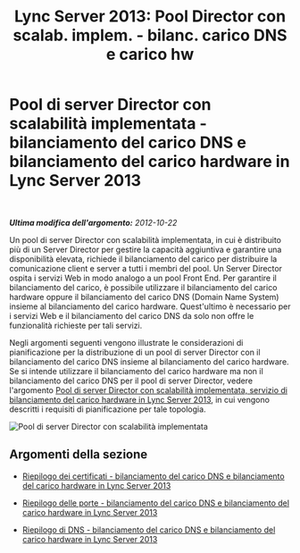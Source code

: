 ﻿---
title: "Lync Server 2013: Pool Director con scalab. implem. - bilanc. carico DNS e carico hw"
TOCTitle: Pool di server Director con scalabilità implementata - bilanciamento del carico DNS e bilanciamento del carico hardware
ms:assetid: a1f6ffc0-9e6e-4217-a923-025c9679e154
ms:mtpsurl: https://technet.microsoft.com/it-it/library/JJ205142(v=OCS.15)
ms:contentKeyID: 49301528
ms.date: 08/24/2015
mtps_version: v=OCS.15
ms.translationtype: HT
---

# Pool di server Director con scalabilità implementata - bilanciamento del carico DNS e bilanciamento del carico hardware in Lync Server 2013

 

_**Ultima modifica dell'argomento:** 2012-10-22_

Un pool di server Director con scalabilità implementata, in cui è distribuito più di un Server Director per gestire la capacità aggiuntiva e garantire una disponibilità elevata, richiede il bilanciamento del carico per distribuire la comunicazione client e server a tutti i membri del pool. Un Server Director ospita i servizi Web in modo analogo a un pool Front End. Per garantire il bilanciamento del carico, è possibile utilizzare il bilanciamento del carico hardware oppure il bilanciamento del carico DNS (Domain Name System) insieme al bilanciamento del carico hardware. Quest'ultimo è necessario per i servizi Web e il bilanciamento del carico DNS da solo non offre le funzionalità richieste per tali servizi.

Negli argomenti seguenti vengono illustrate le considerazioni di pianificazione per la distribuzione di un pool di server Director con il bilanciamento del carico DNS insieme al bilanciamento del carico hardware. Se si intende utilizzare il bilanciamento del carico hardware ma non il bilanciamento del carico DNS per il pool di server Director, vedere l'argomento [Pool di server Director con scalabilità implementata, servizio di bilanciamento del carico hardware in Lync Server 2013](lync-server-2013-scaled-director-pool-hardware-load-balancer.md), in cui vengono descritti i requisiti di pianificazione per tale topologia.

![Pool di server Director con scalabilità implementata](images/JJ205142.35a78a7a-b781-4c8f-951e-168451ba6a65(OCS.15).jpg "Pool di server Director con scalabilità implementata")

## Argomenti della sezione

  - [Riepilogo dei certificati - bilanciamento del carico DNS e bilanciamento del carico hardware in Lync Server 2013](lync-server-2013-certificate-summary-dns-and-hlb-load-balanced.md)

  - [Riepilogo delle porte - bilanciamento del carico DNS e bilanciamento del carico hardware in Lync Server 2013](lync-server-2013-port-summary-dns-and-hlb-load-balanced.md)

  - [Riepilogo di DNS - bilanciamento del carico DNS e bilanciamento del carico hardware in Lync Server 2013](lync-server-2013-dns-summary-dns-and-hlb-load-balanced.md)

